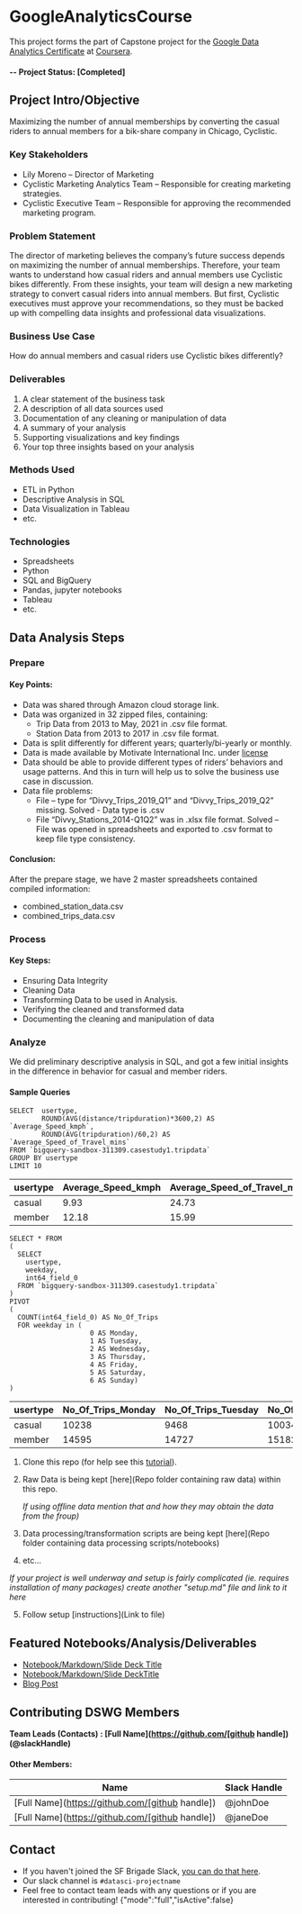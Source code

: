 # GoogleAnalyticsCourse
This project forms the part of Capstone project for the [Google Data Analytics Certificate](https://grow.google/dataanalytics/#?modal_active=none) at [Coursera](https://www.coursera.org/).

#### -- Project Status: [Completed]

## Project Intro/Objective
Maximizing the number of annual memberships by converting the casual riders to annual members for a bik-share company in Chicago, Cyclistic.

### Key Stakeholders
* Lily Moreno – Director of Marketing
* Cyclistic Marketing Analytics Team – Responsible for creating marketing strategies.
* Cyclistic Executive Team – Responsible for approving the recommended marketing program.

### Problem Statement
The director of marketing believes the company’s future success depends on maximizing the number of annual memberships. Therefore, your team wants to understand how casual riders and annual members use Cyclistic bikes differently. From these insights, your team will design a new marketing strategy to convert casual riders into annual members. But first, Cyclistic executives must approve your recommendations, so they must be backed up with compelling data insights and professional data visualizations.

### Business Use Case
How do annual members and casual riders use Cyclistic bikes differently? 

### Deliverables
1.	A clear statement of the business task 
2.	A description of all data sources used 
3.	Documentation of any cleaning or manipulation of data 
4.	A summary of your analysis 
5.	Supporting visualizations and key findings
6.	Your  top  three  insights  based  on  your  analysis


### Methods Used
* ETL in Python
* Descriptive Analysis in SQL
* Data Visualization in Tableau
* etc.

### Technologies
* Spreadsheets
* Python
* SQL and BigQuery
* Pandas, jupyter notebooks
* Tableau
* etc. 

## Data Analysis Steps

### Prepare
#### Key Points:
* Data was shared through Amazon cloud storage link.
* Data was organized in 32 zipped files, containing:
  - Trip Data from 2013 to May, 2021 in .csv file format.
  - Station Data from 2013 to 2017 in .csv file format.
* Data is split differently for different years; quarterly/bi-yearly or monthly.
* Data is made available by Motivate International Inc. under [license](https://www.divvybikes.com/data-license-agreement)
* Data should be able to provide different types of riders’ behaviors and usage patterns. And this in turn will help us to solve the business use case in discussion.
* Data file problems:
  - File – type for “Divvy_Trips_2019_Q1” and “Divvy_Trips_2019_Q2” missing.
    Solved - Data type is .csv
  - File “Divvy_Stations_2014-Q1Q2” was in .xlsx file format. 
    Solved – File was opened in spreadsheets and exported to .csv format to keep file type consistency.

#### Conclusion:
After the prepare stage, we have 2 master spreadsheets contained compiled information:
* combined_station_data.csv
* combined_trips_data.csv

### Process
#### Key Steps:
* Ensuring Data Integrity
* Cleaning Data
* Transforming Data to be used in Analysis.
* Verifying the cleaned and transformed data
* Documenting the cleaning and manipulation of data

### Analyze
We did preliminary descriptive analysis in SQL, and got a few initial insights in the difference in behavior for casual and member riders. 
#### Sample Queries
```
SELECT  usertype,
        ROUND(AVG(distance/tripduration)*3600,2) AS `Average_Speed_kmph`,
        ROUND(AVG(tripduration)/60,2) AS `Average_Speed_of_Travel_mins`
FROM `bigquery-sandbox-311309.casestudy1.tripdata`
GROUP BY usertype
LIMIT 10
```
|usertype | Average_Speed_kmph | Average_Speed_of_Travel_mins|
|---------|--------------------|-----------------------------|
|casual | 9.93 | 24.73|
|member | 12.18 | 15.99|

```
SELECT * FROM
(
  SELECT 
    usertype,
    weekday,
    int64_field_0
  FROM `bigquery-sandbox-311309.casestudy1.tripdata`
)
PIVOT
(
  COUNT(int64_field_0) AS No_Of_Trips
  FOR weekday in (
                    0 AS Monday,
                    1 AS Tuesday,
                    2 AS Wednesday,
                    3 AS Thursday,
                    4 AS Friday,
                    5 AS Saturday,
                    6 AS Sunday)
)
```
|usertype|No_Of_Trips_Monday|No_Of_Trips_Tuesday|No_Of_Trips_Wednesday|No_Of_Trips_Thursday|No_Of_Trips_Friday|No_Of_Trips_Saturday|No_Of_Trips_Sunday|
|--------|------------------|-------------------|---------------------|--------------------|------------------|--------------------|------------------|
|casual|10238|9468|10034|10457|13207|17360|14010|
|member|14595|14727|15182|15250|16488|16883|13895|


1. Clone this repo (for help see this [tutorial](https://help.github.com/articles/cloning-a-repository/)).
2. Raw Data is being kept [here](Repo folder containing raw data) within this repo.

    *If using offline data mention that and how they may obtain the data from the froup)*
    
3. Data processing/transformation scripts are being kept [here](Repo folder containing data processing scripts/notebooks)
4. etc...

*If your project is well underway and setup is fairly complicated (ie. requires installation of many packages) create another "setup.md" file and link to it here*  

5. Follow setup [instructions](Link to file)

## Featured Notebooks/Analysis/Deliverables
* [Notebook/Markdown/Slide Deck Title](link)
* [Notebook/Markdown/Slide DeckTitle](link)
* [Blog Post](link)


## Contributing DSWG Members

**Team Leads (Contacts) : [Full Name](https://github.com/[github handle])(@slackHandle)**

#### Other Members:

|Name     |  Slack Handle   | 
|---------|-----------------|
|[Full Name](https://github.com/[github handle])| @johnDoe        |
|[Full Name](https://github.com/[github handle]) |     @janeDoe    |

## Contact
* If you haven't joined the SF Brigade Slack, [you can do that here](http://c4sf.me/slack).  
* Our slack channel is `#datasci-projectname`
* Feel free to contact team leads with any questions or if you are interested in contributing!
{"mode":"full","isActive":false}